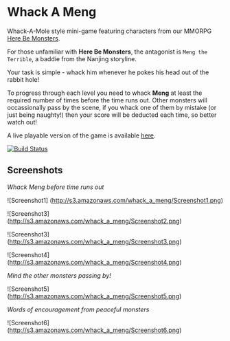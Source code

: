 Whack A Meng
============

Whack-A-Mole style mini-game featuring characters from our MMORPG [Here Be Monsters](http://apps.facebook.com/herebemonsters).

For those unfamiliar with **Here Be Monsters**, the antagonist is `Meng the Terrible`, a baddie from the Nanjing storyline. 

Your task is simple - whack him whenever he pokes his head out of the rabbit hole!

To progress through each level you need to whack **Meng** at least the required number of times before the time runs out. Other monsters will occassionally pass by the scene, if you whack one of them by mistake (or just being naughty!) then your score will be deducted each time, so better watch out!

A live playable version of the game is available [here](http://whackameng.theburningmonk.com/).

[![Build Status](https://drone.io/github.com/theburningmonk/Whack_A_Meng/status.png)](https://drone.io/github.com/theburningmonk/Whack_A_Meng/latest)

## Screenshots

*Whack Meng before time runs out*

![Screenshot1] (http://s3.amazonaws.com/whack_a_meng/Screenshot1.png)

![Screenshot3] (http://s3.amazonaws.com/whack_a_meng/Screenshot2.png)

![Screenshot3] (http://s3.amazonaws.com/whack_a_meng/Screenshot3.png)

![Screenshot4] (http://s3.amazonaws.com/whack_a_meng/Screenshot4.png)

*Mind the other monsters passing by!*

![Screenshot5] (http://s3.amazonaws.com/whack_a_meng/Screenshot5.png)

*Words of encouragement from peaceful monsters*

![Screenshot6] (http://s3.amazonaws.com/whack_a_meng/Screenshot6.png)
